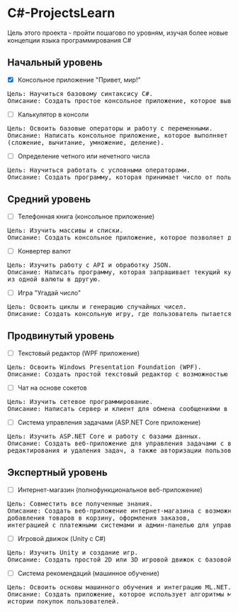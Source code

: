 # C#-ProjectsLearn

Цель этого проекта - пройти пошагово по уровням, изучая более новые концепции языка программирования C#

<h2> Начальный уровень </h2>

- [x] Консольное приложение "Привет, мир!"

<pre>Цель: Научиться базовому синтаксису C#.
Описание: Создать простое консольное приложение, которое выводит строку "Привет, мир!".</pre>

- [ ] Калькулятор в консоли

<pre>Цель: Освоить базовые операторы и работу с переменными.
Описание: Написать консольное приложение, которое выполняет базовые арифметические операции 
(сложение, вычитание, умножение, деление).</pre>

- [ ] Определение четного или нечетного числа

<pre>Цель: Научиться работать с условными операторами.
Описание: Создать программу, которая принимает число от пользователя и определяет, является ли оно четным или нечетным.</pre>

<h2>Средний уровень</h2>

- [ ] Телефонная книга (консольное приложение)

<pre>Цель: Изучить массивы и списки.
Описание: Создать консольное приложение, которое позволяет добавлять, удалять и искать контакты в телефонной книге.</pre>

- [ ] Конвертер валют

<pre>Цель: Изучить работу с API и обработку JSON.
Описание: Написать программу, которая запрашивает текущий курс валют из интернета и конвертирует введенную пользователем сумму
из одной валюты в другую.</pre>

- [ ] Игра "Угадай число"

<pre>Цель: Освоить циклы и генерацию случайных чисел.
Описание: Создать консольную игру, где пользователь пытается угадать случайное число, загаданное программой.</pre>

<h2>Продвинутый уровень</h2>

- [ ] Текстовый редактор (WPF приложение)

<pre>Цель: Освоить Windows Presentation Foundation (WPF).
Описание: Создать простой текстовый редактор с возможностью открывать, редактировать и сохранять текстовые файлы.</pre>

- [ ] Чат на основе сокетов

<pre>Цель: Изучить сетевое программирование.
Описание: Написать сервер и клиент для обмена сообщениями в реальном времени.</pre>

- [ ] Система управления задачами (ASP.NET Core приложение)

<pre>Цель: Изучить ASP.NET Core и работу с базами данных.
Описание: Создать веб-приложение для управления задачами с возможностью добавления,
редактирования и удаления задач, а также авторизации пользователей.</pre>

<h2>Экспертный уровень</h2>

- [ ] Интернет-магазин (полнофункциональное веб-приложение)

<pre>Цель: Совместить все полученные знания.
Описание: Создать веб-приложение интернет-магазина с возможностью регистрации пользователей,
добавления товаров в корзину, оформления заказов,
интеграцией с платежными системами и админ-панелью для управления товарами и заказами.</pre>

- [ ] Игровой движок (Unity с C#)

<pre>Цель: Изучить Unity и создание игр.
Описание: Создать простой 2D или 3D игровой движок с базовой физикой и управлением персонажами.</pre>

- [ ] Система рекомендаций (машинное обучение)

<pre>Цель: Освоить основы машинного обучения и интеграцию ML.NET.
Описание: Создать приложение, которое использует алгоритмы машинного обучения для рекомендаций товаров на основе
истории покупок пользователей.</pre>
